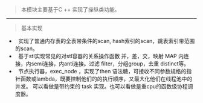 >本模块主要基于C ++ 实现了操纵类功能。
* * *
>基本实现
*   实现了普通内存表的全表带条件的scan, hash索引的scan，跳表索引带范围的scan。
*   基于stl实现常见的对stl容器的关系操作函数 并，差，交，映射 MAP  内连接，内semi连接，内anti连接。过滤 filter，分组group，去重 distinct等。
*   节点执行器，exec_node ，实现了then 语法糖，可接收不同参数规格的指针函数或lambda，既要控制他们的的执行顺序，又最大化他们在线程池中的并发。
    可以看做是带约束的 task 实现。也可以看做是重cpu的函数级协程调度器。
